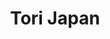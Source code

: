 ---
layout: place
title: "Tori Japan"
permalink: /massachusetts/east-boston/tori-japan.html
stateAbbr: MA
stateName: Massachusetts
cityName: East Boston
place_id: ChIJ_QQe84Vx44kRWLifkA3KAss
photos:
  - name: >-
      places/ChIJ_QQe84Vx44kRWLifkA3KAss/photos/AeeoHcIvmALtqjPYK_hk7fr_ZbiHkRsyIH8pLeWDZYcxmnAkY2q3RTWkdvTgNzhXL9D995klrYnsxfWNmEr9UNgx9pezGpgYTMmRSuKoag9bi72wjLc4uJahhCB1F8CemoV6s4wzu4o2eVoVfBt4P_x9aN1VYY62_pFKifqI0vY8nc4-d3OutynWZodC_9ttn0vIRMnMG2l8nFgoObJppYAUEguMTDq4vwE5qT5oLCm5ypZ3c3yR5lkbS85p2dKC-p5p50KUPt9O7qcjLfwCotqsiFGz2sC_PJSXorYjH-MeT-FvesHdcCLeCDn26XYbFuXYwucLd75EikFSk0En0L1m4JwxRNYs3Uq5uKu0rc4-Wt3xUnxVdoEDB3jWlMDKttbyvtPTGjgLMyi2BYsgW0a_6dinQV1gLm8sGwB2LifaigFbjA
    widthPx: 4032
    heightPx: 3024
    authorAttributions:
      - displayName: Mabel Zhang
        uri: https://maps.google.com/maps/contrib/115541261188648109581
        photoUri: >-
          https://lh3.googleusercontent.com/a-/ALV-UjWMCw_V6t0G-wOso7q0F5vGuAftd9eiu1CyBHz2K9lDyzU6oXlx=s100-p-k-no-mo
    flagContentUri: >-
      https://www.google.com/local/imagery/report/?cb_client=maps_api_places.places_api&image_key=!1e10!2sCIHM0ogKEICAgIDujvPrSQ&hl=en-US
    googleMapsUri: >-
      https://www.google.com/maps/place//data=!3m4!1e2!3m2!1sCIHM0ogKEICAgIDujvPrSQ!2e10!4m2!3m1!1s0x89e37185f31e04fd:0xcb02ca0d909fb858
  - name: >-
      places/ChIJ_QQe84Vx44kRWLifkA3KAss/photos/AeeoHcKvNQk2obf0_TP94S_SZRsT8UTo94owfgKNZpFaDbX7dzLaEYJVwbBs9vonOt2iZ9a_8jZSekgGe5UBGxD_A-Qe4vPEO6aReHlGuWup_v5_e_C-bKLEiWtukJdxUOl3StFqLfAE3DQv4kYYfyufbL3cNb5YoNs98RzmYd9vapcjRM58bD1W8TeXQeH7R0ICQa8J2lOwXyHZ2PHFpuANjOF3wy2CoPzFcwGhdRhe4N4tILkuQzecMhBw5xDsXhekm3s49cBnCcZWfEUmr8RVRCohx5cZiSKW1hB8QvvOQVEeHA
    widthPx: 4800
    heightPx: 3200
    authorAttributions:
      - displayName: Tori Japan
        uri: https://maps.google.com/maps/contrib/102733587234115442589
        photoUri: >-
          https://lh3.googleusercontent.com/a-/ALV-UjV57k-ImPQmt6f4zRYg8oEOMgr2guWepOL7NVWJQrNuoT5dqzE=s100-p-k-no-mo
    flagContentUri: >-
      https://www.google.com/local/imagery/report/?cb_client=maps_api_places.places_api&image_key=!1e10!2sAF1QipPxsemtEfjH9kFXZIKqgrNmgPupR7Vlb2zTaSMY&hl=en-US
    googleMapsUri: >-
      https://www.google.com/maps/place//data=!3m4!1e2!3m2!1sAF1QipPxsemtEfjH9kFXZIKqgrNmgPupR7Vlb2zTaSMY!2e10!4m2!3m1!1s0x89e37185f31e04fd:0xcb02ca0d909fb858
  - name: >-
      places/ChIJ_QQe84Vx44kRWLifkA3KAss/photos/AeeoHcL1P-0v7EuwMg05pCiFGJG_0hF2ot1KgYD7WrNt26CFfOGgBQWO4zX-EZ5IRmYh1VCtjgVptrvjUI5z8qbIZYwOUlJXV45pFz5jTE5aNBZfMHLy5XwVz6RBLN99qIR-zlsLJAdD-_rzyDm0cRgkfjnyw-sJ-mOChukqb_JX8-iKwScfK2p0tFTiGhQ3FHkLO2nE1AW0G6m3jxDWWmCPtmtQTLRSiUsI7yqtabbe03MrigrCCkTdKY9a469y79uJ0pw2F3GNznFrhEMeNh0hxznsvFCOfIgkKr8D20oVCfnnBw
    widthPx: 4800
    heightPx: 3200
    authorAttributions:
      - displayName: Tori Japan
        uri: https://maps.google.com/maps/contrib/102733587234115442589
        photoUri: >-
          https://lh3.googleusercontent.com/a-/ALV-UjV57k-ImPQmt6f4zRYg8oEOMgr2guWepOL7NVWJQrNuoT5dqzE=s100-p-k-no-mo
    flagContentUri: >-
      https://www.google.com/local/imagery/report/?cb_client=maps_api_places.places_api&image_key=!1e10!2sAF1QipPcRqGwhA9YpdT9JlHs6_0FDJYUGIY_OBueGcS7&hl=en-US
    googleMapsUri: >-
      https://www.google.com/maps/place//data=!3m4!1e2!3m2!1sAF1QipPcRqGwhA9YpdT9JlHs6_0FDJYUGIY_OBueGcS7!2e10!4m2!3m1!1s0x89e37185f31e04fd:0xcb02ca0d909fb858
  - name: >-
      places/ChIJ_QQe84Vx44kRWLifkA3KAss/photos/AeeoHcLTKoT03aEzJwrqpDhgnf8uFhYJa2jHpr-KZS-jmCy5swjgAFH7HLMpXzT-BpLJguiM3e0_f5Cj485BwLqaQYv47uuJY53K44AX7UXIPiI4cEcMph7bfKk6EyA56npoGHVIheAIWl18qMaddGJZ2JJoWo-V5EXtWKtLbeDWcF7IE5YNXIZvEjOM7LBkTO_zRu6ZN7LU86vYoXxccfSj1VYkp_q_5SnyR5yNLNVAko53CDUbD1bTdk94ssTuBmbi3brKl23MRR4Z2U4N2X5qa17tA3_WN4Gv5acV-Iz8GulPQA
    widthPx: 4800
    heightPx: 3200
    authorAttributions:
      - displayName: Tori Japan
        uri: https://maps.google.com/maps/contrib/102733587234115442589
        photoUri: >-
          https://lh3.googleusercontent.com/a-/ALV-UjV57k-ImPQmt6f4zRYg8oEOMgr2guWepOL7NVWJQrNuoT5dqzE=s100-p-k-no-mo
    flagContentUri: >-
      https://www.google.com/local/imagery/report/?cb_client=maps_api_places.places_api&image_key=!1e10!2sAF1QipOcbL8EN8n68rjvAxdXce83_eki5YRjul_dNug-&hl=en-US
    googleMapsUri: >-
      https://www.google.com/maps/place//data=!3m4!1e2!3m2!1sAF1QipOcbL8EN8n68rjvAxdXce83_eki5YRjul_dNug-!2e10!4m2!3m1!1s0x89e37185f31e04fd:0xcb02ca0d909fb858
  - name: >-
      places/ChIJ_QQe84Vx44kRWLifkA3KAss/photos/AeeoHcKbNsz9DPGuSfCjUSMO4Ws6Gq89CD3XgO6qH9w7cFYfPZaaFYSj3mr8K0fVsSBH_yaauINUe2GqlSPyxn2Jj0sMsNVRuhTExXTd7ED2auEB13kTuSkcISMsU74U6QeVP98mwk4yeifYxfjZXXRFyM77pCq9Q1VT3NXUwKF3q_DJQOQAuNp80P6JlzsFSexfo7odmvwCy04WoW_9UqO8-Df4mziQMdkgm6XSWhZjBjGXUBxmOv4KeQ0F0j7-4hQf-VRNNS6bPiEmTGoeRav0bsP8gkAeR8UctJe6cxMuTeypu4b-xET2QDmLaljiw9uhrOfYOS7gVHGPnAEsWDI4QqxH9Ntrm3mYdrZufCsAQVaLElWRkGtHurG2HtTSRFRckPaFdB0G_Ybm86YSOGxGEhChil2bCt6Ogu5S9_dQEAk
    widthPx: 1868
    heightPx: 4000
    authorAttributions:
      - displayName: Tyler
        uri: https://maps.google.com/maps/contrib/112129210482614882993
        photoUri: >-
          https://lh3.googleusercontent.com/a-/ALV-UjXHakryPht1v6xvZ4NwRXUkSQ_q9OBditHH006aDq6LdR5qWF7FSA=s100-p-k-no-mo
    flagContentUri: >-
      https://www.google.com/local/imagery/report/?cb_client=maps_api_places.places_api&image_key=!1e10!2sCIHM0ogKEICAgICLgt6YIg&hl=en-US
    googleMapsUri: >-
      https://www.google.com/maps/place//data=!3m4!1e2!3m2!1sCIHM0ogKEICAgICLgt6YIg!2e10!4m2!3m1!1s0x89e37185f31e04fd:0xcb02ca0d909fb858
  - name: >-
      places/ChIJ_QQe84Vx44kRWLifkA3KAss/photos/AeeoHcIYzPWOO0gMSy260vQOGXQZze8qqCCGHMWNgPgkDE_aghm3ms6DyHz180n7uhZqlEm0dANS9AqouiDmIaHSI7Y3AiPG5va81PDX9eq22mVn8VurRTWNu2M5HDnseXaNEJ3d-V9BI312JKcYQa1WH1zgnkrOFLG3mv-OrE2u1t0WUEEG51hRQ9fZMW1YeU0VvrXIQ-5Yuk9t3otcbG4cTgbikl-0-gt1HHHP4esmo_7sKJ28VYKO0qeHCYzqRRwGI6P86MBJEuwcjL3xkXKuUCvFJmB1qHwm4f_4EP0YuZZKuQ8cQpMrv2ARYyRH2goP4sS0xXfCOt5q0XBvqUZxithop1C7aSBBjYSJ9YN_emGDatX142sq66aanrOFEfcK8euo5-3lGky58QMLeJW5mvOScgxMfclL-Mnk6fD3NB-u7pej
    widthPx: 4000
    heightPx: 3000
    authorAttributions:
      - displayName: Jordy Vasquez
        uri: https://maps.google.com/maps/contrib/113981175588912413682
        photoUri: >-
          https://lh3.googleusercontent.com/a-/ALV-UjXv_yNu1JtPCdgeEhwKvfXdjTxSaC29bx4S-AiKIC2Jqep9f_kf=s100-p-k-no-mo
    flagContentUri: >-
      https://www.google.com/local/imagery/report/?cb_client=maps_api_places.places_api&image_key=!1e10!2sCIHM0ogKEICAgIDRmY6glwE&hl=en-US
    googleMapsUri: >-
      https://www.google.com/maps/place//data=!3m4!1e2!3m2!1sCIHM0ogKEICAgIDRmY6glwE!2e10!4m2!3m1!1s0x89e37185f31e04fd:0xcb02ca0d909fb858
  - name: >-
      places/ChIJ_QQe84Vx44kRWLifkA3KAss/photos/AeeoHcKVCMVZqe8fuGfoGbj6cEzZNDGfTe-e24WrnHD4_mhY8dPpyM-Fv1pH65IeOC1mKJHseS2On2-Y5jOpO_4vX5E6m4lAVHULq9gD7tMETrsmWRihUKM6GI2aEJtn5e2b5bEt4Z0tAiGqf0VuCHAyBmfWGCMOOEm7hfv-0zakOGH2Cr-QfOaK4v3VIgwKv-dcvX2Zepb3ds9X9HntdiscPeB6NalP3uFT1vzvJo1Qjj2E4i3_AhlKNQiIETPJ-HqEuq8zwANh0UymbCvRmXOUTgXceDh12Rv8kat3kEsmXJPI1Q
    widthPx: 4800
    heightPx: 3200
    authorAttributions:
      - displayName: Tori Japan
        uri: https://maps.google.com/maps/contrib/102733587234115442589
        photoUri: >-
          https://lh3.googleusercontent.com/a-/ALV-UjV57k-ImPQmt6f4zRYg8oEOMgr2guWepOL7NVWJQrNuoT5dqzE=s100-p-k-no-mo
    flagContentUri: >-
      https://www.google.com/local/imagery/report/?cb_client=maps_api_places.places_api&image_key=!1e10!2sAF1QipPKnc5cE80gHki1u041mmShR3zDm1NYdTZcB_uT&hl=en-US
    googleMapsUri: >-
      https://www.google.com/maps/place//data=!3m4!1e2!3m2!1sAF1QipPKnc5cE80gHki1u041mmShR3zDm1NYdTZcB_uT!2e10!4m2!3m1!1s0x89e37185f31e04fd:0xcb02ca0d909fb858
  - name: >-
      places/ChIJ_QQe84Vx44kRWLifkA3KAss/photos/AeeoHcL6_UIaXUGLce2e06KeMsOI4YUrTaXFZUUYyB-2BrdB9_qk0-_PYtbPaGdjsoMll-7xys4mkFRCH-NAMCrIojnbDUpjJRnYqmr5_IyXQ1EbIyD7NMizTN1iKWw6qdPtg3Rkbx38OlXnB-HHxL3p9ivQzJ6CfzNE81ZhVxn7Dh6V2sC7SJfw8FBzVr_abEQU5IhAcZIjILENOMGBX96WfqlSpLD3kxbKn4e-2XmfhvNINsSLbkOvYOEjguZCpqzZn6xlkNJ0H_0fhMB6sIsHufgncAfVWpoj3s-AoQ8mA4NqcyQnHLJLHAlrXT4rH3Z7GvX4RVow66As616r9IOrTNTnGqHFwjZImHpgay1iuu1VWtjWIORirrvjBbe2nOLuRoI9_qcaXxc3E0X22JG3plC7ZKfLcZlDUG5P5_TnscbgOWOl
    widthPx: 4032
    heightPx: 3024
    authorAttributions:
      - displayName: Giovanna Locatelli
        uri: https://maps.google.com/maps/contrib/103454350933469103000
        photoUri: >-
          https://lh3.googleusercontent.com/a-/ALV-UjX4f-zdNLN4VBmrv-QaaU4pVByJrBm60zbnK-WOhfURbp8WCrMMRg=s100-p-k-no-mo
    flagContentUri: >-
      https://www.google.com/local/imagery/report/?cb_client=maps_api_places.places_api&image_key=!1e10!2sCIHM0ogKEICAgID-jNfFoQE&hl=en-US
    googleMapsUri: >-
      https://www.google.com/maps/place//data=!3m4!1e2!3m2!1sCIHM0ogKEICAgID-jNfFoQE!2e10!4m2!3m1!1s0x89e37185f31e04fd:0xcb02ca0d909fb858
  - name: >-
      places/ChIJ_QQe84Vx44kRWLifkA3KAss/photos/AeeoHcK_Ma6vX1K0256Al90Ng0jbVjWxlUkV8Vnp_5e8ytkzMfJ1skFHtKdsYJunYP30gNFWnW_v8hJZL7uU3pJlg0GYPzazjzASW7z3EpOTaL3mwWBVnjg6i3wVnGPiG-mKc4VPyKVA6e1qVwgWArQtiPxbJ_NwSyze-QG_PXVP1iVgocRt8F2jNiadlyKkW7TsnOmoSJsMg67EkZbMlvmqs0QVX2Lh6Iim5M7dr984ZM7_gHOiJFDz3ky50q1jdjYzJ9xdie9ZDMe2K5x9JQUOQqGhjuChkwiK9RwBgnPIWsn-cw
    widthPx: 4800
    heightPx: 3200
    authorAttributions:
      - displayName: Tori Japan
        uri: https://maps.google.com/maps/contrib/102733587234115442589
        photoUri: >-
          https://lh3.googleusercontent.com/a-/ALV-UjV57k-ImPQmt6f4zRYg8oEOMgr2guWepOL7NVWJQrNuoT5dqzE=s100-p-k-no-mo
    flagContentUri: >-
      https://www.google.com/local/imagery/report/?cb_client=maps_api_places.places_api&image_key=!1e10!2sAF1QipPpagi2WGBgooHJ5wCw16Lij3bBtOVmEkwE2N2r&hl=en-US
    googleMapsUri: >-
      https://www.google.com/maps/place//data=!3m4!1e2!3m2!1sAF1QipPpagi2WGBgooHJ5wCw16Lij3bBtOVmEkwE2N2r!2e10!4m2!3m1!1s0x89e37185f31e04fd:0xcb02ca0d909fb858
  - name: >-
      places/ChIJ_QQe84Vx44kRWLifkA3KAss/photos/AeeoHcJO9hRH1D4XcwdTaFmDvpDL4veZxJmQr431uOxxS5WdQnAtW-lUXaGluvOzzxR3mTLfQf5QligLCA6N9mu9nB8l10eZUvxDGa4nWZNpJw5hqF-Q45gh4miOdOyS2wzMGDAYopTTKYRfII4bTwNwNU-sv2JdJ2fE5QUReh82rVqjoLxxcvg2I21tO2zvRufsn3VXIETgHMysh-SL0K8Zd7xJCGZbeVBN5Leyu35p-5n9gwK388axnvmidVV2VnJ698towhv6-pwDTJvh3LlkVaFfviUrr6xlWkd_VARY815FQQ
    widthPx: 4800
    heightPx: 3200
    authorAttributions:
      - displayName: Tori Japan
        uri: https://maps.google.com/maps/contrib/102733587234115442589
        photoUri: >-
          https://lh3.googleusercontent.com/a-/ALV-UjV57k-ImPQmt6f4zRYg8oEOMgr2guWepOL7NVWJQrNuoT5dqzE=s100-p-k-no-mo
    flagContentUri: >-
      https://www.google.com/local/imagery/report/?cb_client=maps_api_places.places_api&image_key=!1e10!2sAF1QipOl80RwGiy90qPeCOxPRIlKK3rcAe1l2H0sTE1z&hl=en-US
    googleMapsUri: >-
      https://www.google.com/maps/place//data=!3m4!1e2!3m2!1sAF1QipOl80RwGiy90qPeCOxPRIlKK3rcAe1l2H0sTE1z!2e10!4m2!3m1!1s0x89e37185f31e04fd:0xcb02ca0d909fb858
address: 62 Central Square, East Boston, MA 02128, USA
street: 62 Central Square
city: East Boston
state: MA
zip: '02128'
country: USA
neighborhood: East Boston
latitude: '42.374350'
longitude: '-71.039960'
accessibility_options:
  wheelchairAccessibleEntrance: true
business_status: OPERATIONAL
name: Tori Japan
google_maps_links:
  directionsUri: >-
    https://www.google.com/maps/dir//''/data=!4m7!4m6!1m1!4e2!1m2!1m1!1s0x89e37185f31e04fd:0xcb02ca0d909fb858!3e0
  placeUri: https://maps.google.com/?cid=14628476699262564440
  writeAReviewUri: >-
    https://www.google.com/maps/place//data=!4m3!3m2!1s0x89e37185f31e04fd:0xcb02ca0d909fb858!12e1
  reviewsUri: >-
    https://www.google.com/maps/place//data=!4m4!3m3!1s0x89e37185f31e04fd:0xcb02ca0d909fb858!9m1!1b1
  photosUri: >-
    https://www.google.com/maps/place//data=!4m3!3m2!1s0x89e37185f31e04fd:0xcb02ca0d909fb858!10e5
primary_type: Japanese Restaurant
opening_hours:
  regular: null
  current: null
secondary_opening_hours:
  regular:
    weekdayDescriptions: null
    type: null
  current:
    weekdayDescriptions: null
    type: null
phone: (617) 418-5326
price_level: PRICE_LEVEL_MODERATE
price_range: $10 &ndash; $20
rating: '4.2'
rating_count: 80
website: https://www.torijapan.com/
description: null
reviews: null
parking_options: null
payment_options: null
allow_dogs: null
curbside_pickup: null
delivery: null
dine_in: null
good_for_children: null
good_for_groups: null
good_for_sports: null
live_music: null
menu_for_children: null
outdoor_seating: null
reservable: null
restroom: null
serves_beer: null
serves_breakfast: null
serves_brunch: null
serves_cocktails: null
serves_coffee: null
serves_dinner: null
serves_dessert: null
serves_lunch: null
serves_vegetarian_food: null
serves_wine: null
takeout: null

---